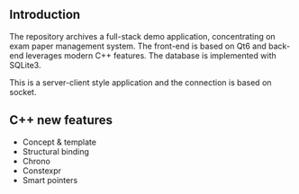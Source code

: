 ## Introduction

The repository archives a full-stack demo application, concentrating on exam paper management system. The front-end is based on Qt6 and back-end leverages modern C++ features. The database is implemented with SQLite3. 

This is a server-client style application and the connection is based on socket.



## C++ new features

* Concept & template
* Structural binding
* Chrono
* Constexpr
* Smart pointers